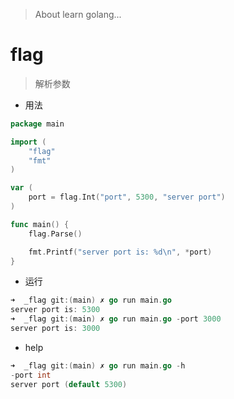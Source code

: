 > About learn golang...

# flag

> 解析参数

- 用法

```go
package main

import (
	"flag"
	"fmt"
)

var (
	port = flag.Int("port", 5300, "server port")
)

func main() {
	flag.Parse()

	fmt.Printf("server port is: %d\n", *port)
}
```

- 运行

```go
➜  _flag git:(main) ✗ go run main.go
server port is: 5300
➜  _flag git:(main) ✗ go run main.go -port 3000
server port is: 3000
```

- help

```go
➜  _flag git:(main) ✗ go run main.go -h
-port int
server port (default 5300)
```


